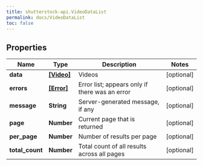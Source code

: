 ```yaml
---
title: shutterstock-api.VideoDataList
permalink: docs/VideoDataList
toc: false
---
```


## Properties

Name | Type | Description | Notes
------------ | ------------- | ------------- | -------------
**data** | [**[Video]**](Video) | Videos | [optional] 
**errors** | [**[Error]**](Error) | Error list; appears only if there was an error | [optional] 
**message** | **String** | Server-generated message, if any | [optional] 
**page** | **Number** | Current page that is returned | [optional] 
**per_page** | **Number** | Number of results per page | [optional] 
**total_count** | **Number** | Total count of all results across all pages | [optional] 


